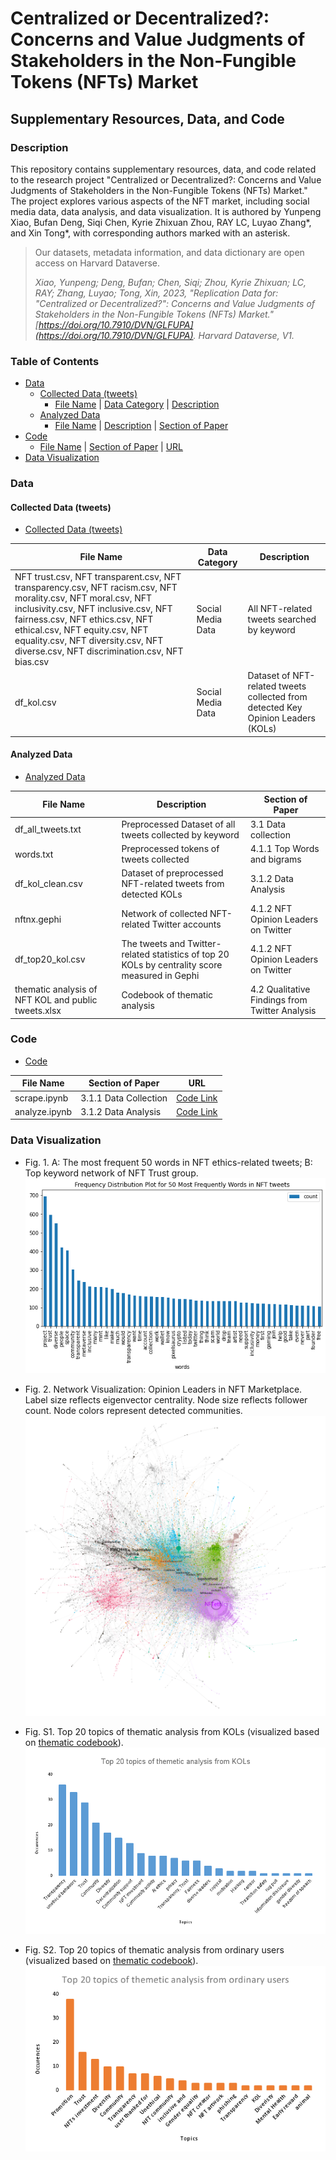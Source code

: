# Centralized or Decentralized?: Concerns and Value Judgments of Stakeholders in the Non-Fungible Tokens (NFTs) Market

## Supplementary Resources, Data, and Code

### Description
This repository contains supplementary resources, data, and code related to the research project "Centralized or Decentralized?: Concerns and Value Judgments of Stakeholders in the Non-Fungible Tokens (NFTs) Market." The project explores various aspects of the NFT market, including social media data, data analysis, and data visualization. It is authored by Yunpeng Xiao, Bufan Deng, Siqi Chen, Kyrie Zhixuan Zhou, RAY LC, Luyao Zhang*, and Xin Tong*, with corresponding authors marked with an asterisk. 


> Our datasets, metadata information, and data dictionary are open access on Harvard Dataverse.
> 
> *Xiao, Yunpeng; Deng, Bufan; Chen, Siqi; Zhou, Kyrie Zhixuan; LC, RAY; Zhang, Luyao; Tong, Xin, 2023, "Replication Data for: "Centralized or Decentralized?": Concerns and Value Judgments of Stakeholders in the Non-Fungible Tokens (NFTs) Market." [https://doi.org/10.7910/DVN/GLFUPA](https://doi.org/10.7910/DVN/GLFUPA). Harvard Dataverse, V1.*


### Table of Contents
- [Data](#data)
  - [Collected Data (tweets)](https://github.com/PlevanTem/NFT-cscw-2023/tree/main/data)
    - [File Name](#file-name) | [Data Category](#data-category) | [Description](#description)
  - [Analyzed Data](https://github.com/PlevanTem/NFT-cscw-2023/tree/main/tweets)
    - [File Name](#file-name) | [Description](#description) | [Section of Paper](#section-of-paper)
- [Code](https://github.com/PlevanTem/NFT-cscw-2023/tree/main/code)
  - [File Name](#file-name) | [Section of Paper](#section-of-paper) | [URL](#url)
- [Data Visualization](#data-visualization)

### Data

#### Collected Data (tweets)
- [Collected Data (tweets)](https://github.com/PlevanTem/NFT-cscw-2023/tree/main/data)

| **File Name** | **Data Category** | **Description** |
|---------------|-------------------|-----------------|
| NFT trust.csv, NFT transparent.csv, NFT transparency.csv, NFT racism.csv, NFT morality.csv, NFT moral.csv, NFT inclusivity.csv, NFT inclusive.csv, NFT fairness.csv, NFT ethics.csv, NFT ethical.csv, NFT equity.csv, NFT equality.csv, NFT diversity.csv, NFT diverse.csv, NFT discrimination.csv, NFT bias.csv | Social Media Data | All NFT-related tweets searched by keyword |
| df_kol.csv | Social Media Data | Dataset of NFT-related tweets collected from detected Key Opinion Leaders (KOLs) |

#### Analyzed Data
- [Analyzed Data](https://github.com/PlevanTem/NFT-cscw-2023/tree/main/tweets)

| **File Name** | **Description** | **Section of Paper** |
|---------------|-----------------|----------------------|
| df_all_tweets.txt | Preprocessed Dataset of all tweets collected by keyword | 3.1 Data collection |
| words.txt | Preprocessed tokens of tweets collected | 4.1.1 Top Words and bigrams |
| df_kol_clean.csv | Dataset of preprocessed NFT-related tweets from detected KOLs | 3.1.2 Data Analysis |
| nftnx.gephi | Network of collected NFT-related Twitter accounts | 4.1.2 NFT Opinion Leaders on Twitter |
| df_top20_kol.csv | The tweets and Twitter-related statistics of top 20 KOLs by centrality score measured in Gephi | 4.1.2 NFT Opinion Leaders on Twitter |
| thematic analysis of NFT KOL and public tweets.xlsx | Codebook of thematic analysis | 4.2 Qualitative Findings from Twitter Analysis |

### Code
- [Code](https://github.com/PlevanTem/NFT-cscw-2023/tree/main/code)

| **File Name** | **Section of Paper** | **URL** |
|---------------|----------------------|---------|
| scrape.ipynb | 3.1.1 Data Collection | [Code Link](https://github.com/PlevanTem/NFT-cscw-2023/blob/main/code/scrape.ipynb) |
| analyze.ipynb | 3.1.2 Data Analysis | [Code Link](https://github.com/PlevanTem/NFT-cscw-2023/blob/main/code/analyze.ipynb) |

### Data Visualization
- Fig. 1. A: The most frequent 50 words in NFT ethics-related tweets; B: Top keyword network of NFT Trust group.
![The most frequent 50 words in NFT ethics related tweets; B: Top keyword network of NFT Trust-group.](https://github.com/PlevanTem/NFT-cscw-2023/blob/main/graphs%20%26%20figures/frequencyofWords.png)

- Fig. 2. Network Visualization: Opinion Leaders in NFT Marketplace. Label size reflects eigenvector centrality. Node size reflects follower count. Node colors represent detected communities.
![Network Visualization: Opinion Leaders in NFT Marketplace.](https://github.com/PlevanTem/NFT-cscw-2023/blob/main/graphs%20%26%20figures/NFTnetwork_generatedByGephi_ForceAtlas_labelbyPhotoShop.png)

- Fig. S1. Top 20 topics of thematic analysis from KOLs (visualized based on [thematic codebook](https://github.com/PlevanTem/NFT-cscw-2023/blob/main/randomized/thematic%20analysis%20of%20NFT%20KOL%20and%20%20public%20tweets.xlsx)).
![Top 20 topics of thematic analysis from KOLs.](https://github.com/PlevanTem/NFT-cscw-2023/blob/main/graphs%20%26%20figures/Top%2020%20topics%20of%20themetic%20analysis%20from%20KOLs.png)

- Fig. S2. Top 20 topics of thematic analysis from ordinary users (visualized based on [thematic codebook](https://github.com/PlevanTem/NFT-cscw-2023/blob/main/randomized/thematic%20analysis%20of%20NFT%20KOL%20and%20%20public%20tweets.xlsx)).
![Top 20 topics of thematic analysis from ordinary users.](https://github.com/PlevanTem/NFT-cscw-2023/blob/main/graphs%20%26%20figures/Top%2020%20topics%20of%20themetic%20analysis%20from%20ordinary%20users.png)
